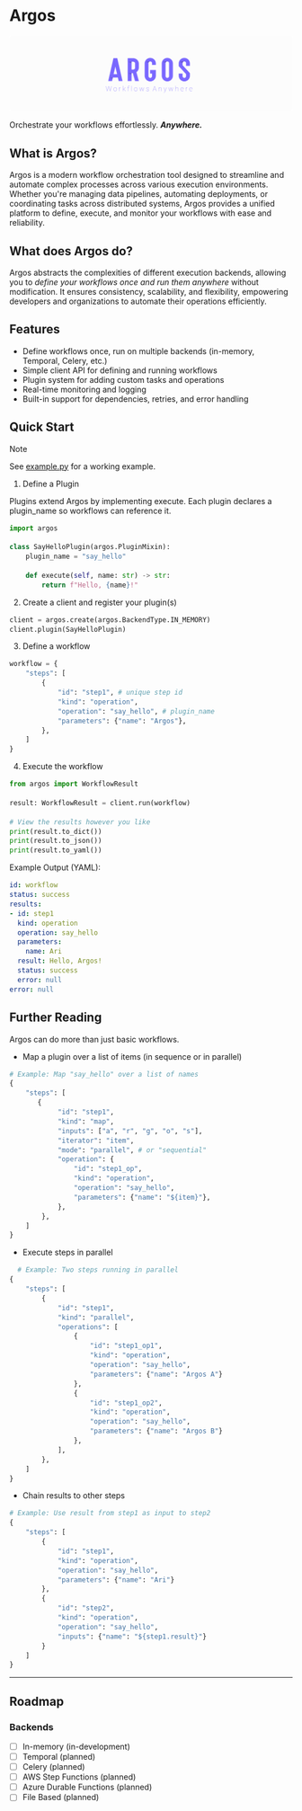 # Argos

![Argos](assets/logo.png)

Orchestrate your workflows effortlessly. ***Anywhere.***

## What is Argos?

Argos is a modern workflow orchestration tool designed to streamline and automate complex processes across various execution environments. Whether you're managing data pipelines, automating deployments, or coordinating tasks across distributed systems, Argos provides a unified platform to define, execute, and monitor your workflows with ease and reliability.

## What does Argos do?

Argos abstracts the complexities of different execution backends, allowing you to *define your workflows once and run them anywhere* without modification. It ensures consistency, scalability, and flexibility, empowering developers and organizations to automate their operations efficiently.

## Features

- Define workflows once, run on multiple backends (in-memory, Temporal, Celery, etc.)  
- Simple client API for defining and running workflows  
- Plugin system for adding custom tasks and operations  
- Real-time monitoring and logging  
- Built-in support for dependencies, retries, and error handling  

## Quick Start

> [!NOTE]
> See [example.py](example.py) for a working example.

1. Define a Plugin

Plugins extend Argos by implementing execute.
Each plugin declares a plugin_name so workflows can reference it.

```python
import argos

class SayHelloPlugin(argos.PluginMixin):
    plugin_name = "say_hello"

    def execute(self, name: str) -> str:
        return f"Hello, {name}!"
```

2. Create a client and register your plugin(s)

```python
client = argos.create(argos.BackendType.IN_MEMORY)
client.plugin(SayHelloPlugin)
```

3. Define a workflow

```python
workflow = {
    "steps": [
        {
            "id": "step1", # unique step id
            "kind": "operation",
            "operation": "say_hello", # plugin_name
            "parameters": {"name": "Argos"},
        },
    ]
}
```

4. Execute the workflow

```python
from argos import WorkflowResult

result: WorkflowResult = client.run(workflow)

# View the results however you like
print(result.to_dict())
print(result.to_json())
print(result.to_yaml())
```

Example Output (YAML):

```yaml
id: workflow
status: success
results:
- id: step1
  kind: operation
  operation: say_hello
  parameters:
    name: Ari
  result: Hello, Argos!
  status: success
  error: null
error: null
```

## Further Reading

Argos can do more than just basic workflows.

- Map a plugin over a list of items (in sequence or in parallel)

```python
# Example: Map "say_hello" over a list of names
{
    "steps": [
       {
            "id": "step1",
            "kind": "map",
            "inputs": ["a", "r", "g", "o", "s"],
            "iterator": "item",
            "mode": "parallel", # or "sequential"
            "operation": {
                "id": "step1_op",
                "kind": "operation",
                "operation": "say_hello",
                "parameters": {"name": "${item}"},
            },
        },
    ]
}
```

- Execute steps in parallel

```python
  # Example: Two steps running in parallel
{
    "steps": [
        {
            "id": "step1",
            "kind": "parallel",
            "operations": [
                {
                    "id": "step1_op1",
                    "kind": "operation",
                    "operation": "say_hello",
                    "parameters": {"name": "Argos A"}
                },
                {
                    "id": "step1_op2",
                    "kind": "operation",
                    "operation": "say_hello",
                    "parameters": {"name": "Argos B"}
                },
            ],
        },
    ]
}
```

- Chain results to other steps

```python
# Example: Use result from step1 as input to step2
{
    "steps": [
        {
            "id": "step1",
            "kind": "operation",
            "operation": "say_hello",
            "parameters": {"name": "Ari"}
        },
        {
            "id": "step2",
            "kind": "operation",
            "operation": "say_hello",
            "inputs": {"name": "${step1.result}"}
        }
    ]
}
```

---

## Roadmap

### Backends

- [ ] In-memory (in-development)
- [ ] Temporal (planned)
- [ ] Celery (planned)
- [ ] AWS Step Functions (planned)
- [ ] Azure Durable Functions (planned)
- [ ] File Based (planned)
